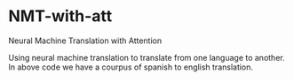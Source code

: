 # NMT-with-att
Neural Machine Translation with Attention


Using neural machine translation to translate from one language to another.
In above code we have a courpus of spanish to english translation.
